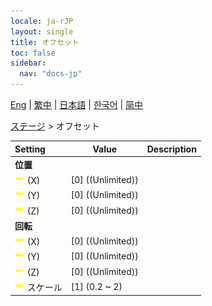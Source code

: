 ```yaml
---
locale: ja-rJP
layout: single
title: オフセット
toc: false
sidebar:
  nav: "docs-jp"
---
```

[Eng](/dancexr/menu/2025.4/stage/offset) | [繁中](/tw/dancexr/menu/2025.4/stage/offset) | [日本語](/jp/dancexr/menu/2025.4/stage/offset) | [한국어](/kr/dancexr/menu/2025.4/stage/offset) | [简中](/zh/dancexr/menu/2025.4/stage/offset)

[ステージ](../menu#ステージ) > オフセット



| Setting | Value | Description |
| :--- | --- | :--- |
|<nobr> <b>位置</b></nobr>|| 
|<nobr> ![slider icon](/images/icon/ic_slider.png)  (X)</nobr>| [0] ((Unlimited)) | 
|<nobr> ![slider icon](/images/icon/ic_slider.png)  (Y)</nobr>| [0] ((Unlimited)) | 
|<nobr> ![slider icon](/images/icon/ic_slider.png)  (Z)</nobr>| [0] ((Unlimited)) | 
|<nobr> <b>回転</b></nobr>|| 
|<nobr> ![slider icon](/images/icon/ic_slider.png)  (X)</nobr>| [0] ((Unlimited)) | 
|<nobr> ![slider icon](/images/icon/ic_slider.png)  (Y)</nobr>| [0] ((Unlimited)) | 
|<nobr> ![slider icon](/images/icon/ic_slider.png)  (Z)</nobr>| [0] ((Unlimited)) | 
|<nobr> ![slider icon](/images/icon/ic_slider.png)  スケール</nobr>| [1] (0.2 ~ 2) | 
